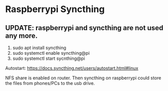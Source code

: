 # Raspberrypi Syncthing


## UPDATE: raspberrypi and syncthing are not used any more.

1. sudo apt install syncthing
1. sudo systemctl enable syncthing@pi
1. sudo systemctl start sycnthing@pi

Autostart: https://docs.syncthing.net/users/autostart.html#linux

NFS share is enabled on router. Then syncthing on raspberrypi could store the files from phones/PCs to the usb drive.
